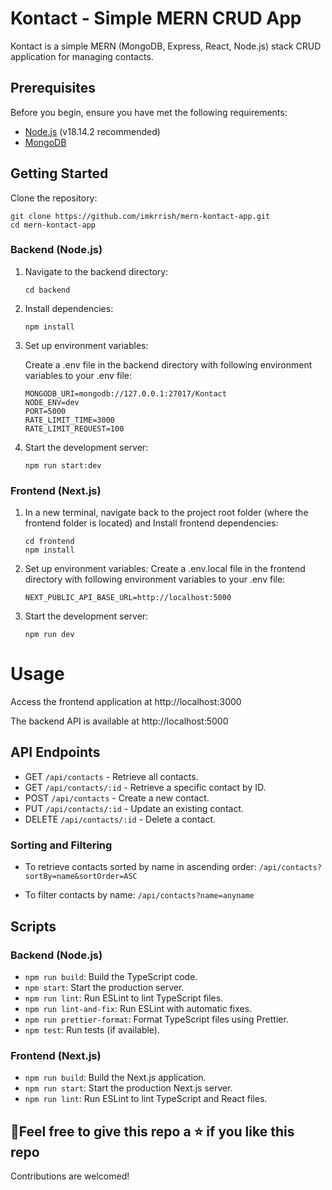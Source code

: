 # Kontact - Simple MERN CRUD App

Kontact is a simple MERN (MongoDB, Express, React, Node.js) stack CRUD application for managing contacts.

## Prerequisites

Before you begin, ensure you have met the following requirements:

- [Node.js](https://nodejs.org/) (v18.14.2 recommended)
- [MongoDB](https://www.mongodb.com/)

## Getting Started

Clone the repository:

```shell
git clone https://github.com/imkrrish/mern-kontact-app.git
cd mern-kontact-app
```

### Backend (Node.js)

1. Navigate to the backend directory:

   ```shell
   cd backend
   ```

2. Install dependencies:

   ```shell
   npm install
   ```

3. Set up environment variables:

   Create a .env file in the backend directory with following environment variables to your .env file:

      ```shell
      MONGODB_URI=mongodb://127.0.0.1:27017/Kontact
      NODE_ENV=dev
      PORT=5000
      RATE_LIMIT_TIME=3000
      RATE_LIMIT_REQUEST=100
      ```   

4. Start the development server:

   ```shell
   npm run start:dev
   ```

### Frontend (Next.js)

1. In a new terminal, navigate back to the project root folder (where the frontend folder is located) and Install frontend dependencies:

   ```shell
   cd frontend
   npm install
   ```

2. Set up environment variables:
   Create a .env.local file in the frontend directory with following environment variables to your .env file:

      ```shell
      NEXT_PUBLIC_API_BASE_URL=http://localhost:5000
      ```

3. Start the development server:

   ```shell
   npm run dev
   ```

# Usage

Access the frontend application at http://localhost:3000

The backend API is available at http://localhost:5000

## API Endpoints

- GET `/api/contacts` - Retrieve all contacts.
- GET `/api/contacts/:id` - Retrieve a specific contact by ID.
- POST `/api/contacts` - Create a new contact.
- PUT `/api/contacts/:id` - Update an existing contact.
- DELETE `/api/contacts/:id` - Delete a contact.

### Sorting and Filtering

- To retrieve contacts sorted by name in ascending order: `/api/contacts?sortBy=name&sortOrder=ASC`

- To filter contacts by name: `/api/contacts?name=anyname`

## Scripts

### Backend (Node.js)

- `npm run build`: Build the TypeScript code.
- `npm start`: Start the production server.
- `npm run lint`: Run ESLint to lint TypeScript files.
- `npm run lint-and-fix`: Run ESLint with automatic fixes.
- `npm run prettier-format`: Format TypeScript files using Prettier.
- `npm test`: Run tests (if available).

### Frontend (Next.js)

- `npm run build`: Build the Next.js application.
- `npm run start`: Start the production Next.js server.
- `npm run lint`: Run ESLint to lint TypeScript and React files.

## 🤩Feel free to give this repo a ⭐ if you like this repo

Contributions are welcomed!
